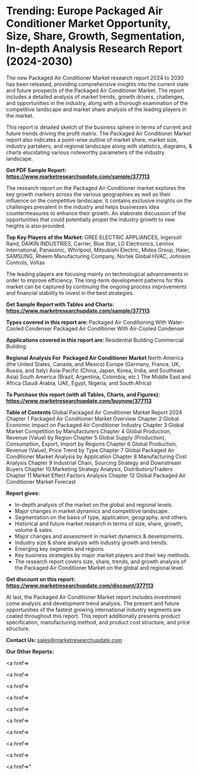 # Trending: Europe Packaged Air Conditioner Market Opportunity, Size, Share, Growth, Segmentation, In-depth Analysis Research Report (2024-2030)

The new Packaged Air Conditioner Market research report 2024 to 2030 has been released, providing comprehensive insights into the current state and future prospects of the Packaged Air Conditioner Market. The report includes a detailed analysis of market trends, growth drivers, challenges, and opportunities in the industry, along with a thorough examination of the competitive landscape and market share analysis of the leading players in the market.

This report is detailed sketch of the business sphere in terms of current and future trends driving the profit matrix. The Packaged Air Conditioner Market report also indicates a point-wise outline of market share, market size, industry partakers, and regional landscape along with statistics, diagrams, &amp; charts elucidating various noteworthy parameters of the industry landscape.

<strong><b>Get PDF Sample Report: <a href=https://www.marketresearchupdate.com/sample/377113>https://www.marketresearchupdate.com/sample/377113</a></b></strong>

The research report on the Packaged Air Conditioner market explores the key growth markers across the various geographies as well as their influence on the competitive landscape. It contains exclusive insights on the challenges prevalent in the industry and helps businesses idea countermeasures to enhance their growth. An elaborate discussion of the opportunities that could potentially propel the industry growth to new heights is also provided.

<strong><b>Top Key Players of the Market:
</b></strong>GREE ELECTRIC APPLIANCES, Ingersoll Rand, DAIKIN INDUSTRIES, Carrier, Blue Star, LG Electronics, Lennox International, Panasonic, Whirlpool, Mitsubishi Electric, Midea Group, Haier, SAMSUNG, Rheem Manufacturing Company, Nortek Global HVAC, Johnson Controls, Voltas<strong><b>
</b></strong>

The leading players are focusing mainly on technological advancements in order to improve efficiency. The long-term development patterns for this market can be captured by continuing the ongoing process improvements and financial stability to invest in the best strategies.

<strong><b>Get Sample Report with Tables and Charts: <a href=https://www.marketresearchupdate.com/sample/377113>https://www.marketresearchupdate.com/sample/377113</a></b></strong>

<strong><b>Types covered in this report are:
</b></strong>Packaged Air Conditioning With Water-Cooled Condenser
Packaged Air Conditioner With Air-Cooled Condenser<strong><b>
</b></strong>

<strong><b>Applications covered in this report are:
</b></strong>Residential Building
Commercial Building<strong><b>
</b></strong>

<strong><b>Regional Analysis For  Packaged Air Conditioner Market</b></strong><strong><b>
</b></strong>North America (the United States, Canada, and Mexico)
Europe (Germany, France, UK, Russia, and Italy)
Asia-Pacific (China, Japan, Korea, India, and Southeast Asia)
South America (Brazil, Argentina, Colombia, etc.)
The Middle East and Africa (Saudi Arabia, UAE, Egypt, Nigeria, and South Africa)

<strong><b>To Purchase this report (with all Tables, Charts, and Figures): <a href=https://www.marketresearchupdate.com/buynow/377113>https://www.marketresearchupdate.com/buynow/377113</a></b></strong>

<strong><b>Table of Contents</b></strong><strong><b>
</b></strong>Global Packaged Air Conditioner Market Report 2024
Chapter 1 Packaged Air Conditioner Market Overview
Chapter 2 Global Economic Impact on Packaged Air Conditioner Industry
Chapter 3 Global Market Competition by Manufacturers
Chapter 4 Global Production, Revenue (Value) by Region
Chapter 5 Global Supply (Production), Consumption, Export, Import by Regions
Chapter 6 Global Production, Revenue (Value), Price Trend by Type
Chapter 7 Global Packaged Air Conditioner Market Analysis by Application
Chapter 8 Manufacturing Cost Analysis
Chapter 9 Industrial Chain, Sourcing Strategy and Downstream Buyers
Chapter 10 Marketing Strategy Analysis, Distributors/Traders
Chapter 11 Market Effect Factors Analysis
Chapter 12 Global Packaged Air Conditioner Market Forecast

<strong><b>Report gives:</b></strong>

- In-depth analysis of the market on the global and regional levels.
- Major changes in market dynamics and competitive landscape.
- Segmentation on the basis of type, application, geography, and others.
- Historical and future market research in terms of size, share, growth, volume &amp; sales.
- Major changes and assessment in market dynamics &amp; developments.
- Industry size &amp; share analysis with industry growth and trends.
- Emerging key segments and regions
- Key business strategies by major market players and their key methods.
- The research report covers size, share, trends, and growth analysis of the Packaged Air Conditioner Market on the global and regional level.

<strong><b>Get discount on this report: <a href=https://www.marketresearchupdate.com/discount/377113>https://www.marketresearchupdate.com/discount/377113</a></b></strong>

At last, the Packaged Air Conditioner Market report includes investment come analysis and development trend analysis. The present and future opportunities of the fastest growing international industry segments are coated throughout this report. This report additionally presents product specification, manufacturing method, and product cost structure, and price structure.

<strong><b>Contact Us:
</b></strong>sales@marketresearchupdate.com

<strong>Our Other Reports:</strong>

<a href=></a>

<a href=></a>

<a href=></a>

<a href=></a>

<a href=></a>

<a href=></a>

<a href=></a>

<a href=></a>

<a href=></a>

<a href=></a>"
